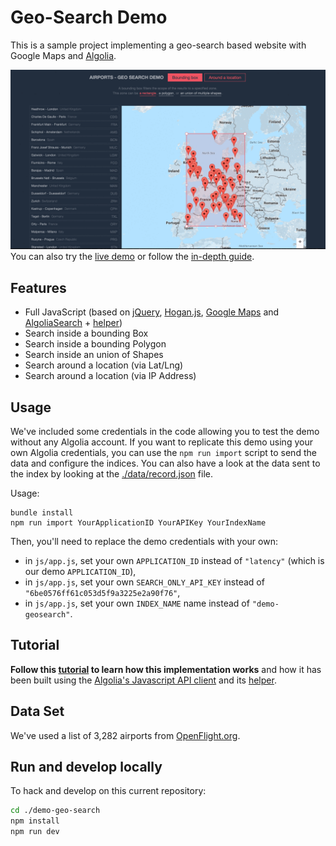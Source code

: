 # Geo-Search Demo

This is a sample project implementing a geo-search based website with Google
Maps and [Algolia](http://www.algolia.com).

[![Geo search](geo-search.gif)](http://demos.algolia.com/geo-search-demo/)
You can also try the [live demo](http://demos.algolia.com/geo-search-demo/) or
follow the [in-depth
guide](https://www.algolia.com/doc/geo-search/geo-search-overview).

## Features
* Full JavaScript (based on [jQuery](http://jquery.com/), [Hogan.js](http://twitter.github.io/hogan.js/), [Google Maps](https://developers.google.com/maps) and [AlgoliaSearch](https://github.com/algolia/algoliasearch-client-js) + [helper](https://github.com/algolia/algoliasearch-helper-js))
* Search inside a bounding Box
* Search inside a bounding Polygon
* Search inside an union of Shapes
* Search around a location (via Lat/Lng)
* Search around a location (via IP Address)

## Usage

We've included some credentials in the code allowing you to test the demo without any Algolia account. If you want to replicate this demo using your own Algolia credentials, you can use the `npm run import` script to send the data and configure the indices. You can also have a look at the data sent to the index by looking at the [./data/record.json](https://github.com/algolia/demo-geo-search/blob/master/data/records.json) file.

Usage: 
```
bundle install
npm run import YourApplicationID YourAPIKey YourIndexName
```

Then, you'll need to replace the demo credentials with your own:
- in `js/app.js`, set your own `APPLICATION_ID` instead of `"latency"` (which is our demo `APPLICATION_ID`),
- in `js/app.js`, set your own `SEARCH_ONLY_API_KEY` instead of `"6be0576ff61c053d5f9a3225e2a90f76"`,
- in `js/app.js`, set your own `INDEX_NAME` name instead of `"demo-geosearch"`.


## Tutorial

**Follow this [tutorial](https://www.algolia.com/doc/tutorials/geo-search) to
learn how this implementation works** and how it has been built using the
[Algolia's Javascript API
client](https://github.com/algolia/algoliasearch-client-js) and its
[helper](https://github.com/algolia/algoliasearch-helper-js).


## Data Set

We've used a list of 3,282 airports from [OpenFlight.org](http://openflights.org/data.html).

## Run and develop locally

To hack and develop on this current repository:

```sh
cd ./demo-geo-search
npm install
npm run dev
```
